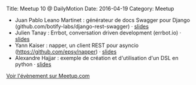 Title: Meetup 10 @ DailyMotion
Date: 2016-04-19
Category: Meetup

- Juan Pablo Leano Martinet : générateur de docs Swagger pour Django (github.com/botify-labs/django-rest-swagger) · [slides](https://speakerdeck.com/pleasedontbelong/building-a-django-api-and-sdk)
- Julien Tanay : Errbot, conversation driven development (errbot.io) · [slides](http://blog.julientanay.com/talks/slides-parispy-errbot.html)
- Yann Kaiser : napper, un client REST pour asyncio (https://github.com/epsy/napper) · [slides](http://epsy.github.io/napper/)
- Alexandre Hajjar : exemple de création et d'utilisation d'un DSL en python · [slides](http://slides.com/lajarre/deck)

[Voir l'évènement sur Meetup.com](https://www.meetup.com/Paris-py-Python-Django-friends/events/233465776/)
